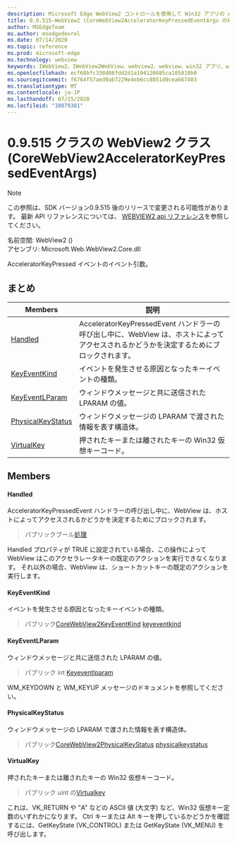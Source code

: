 ```yaml
---
description: Microsoft Edge WebView2 コントロールを使用して Win32 アプリの web コンテンツをホストする
title: 0.9.515-WebView2 (CoreWebView2AcceleratorKeyPressedEventArgs の場合)
author: MSEdgeTeam
ms.author: msedgedevrel
ms.date: 07/14/2020
ms.topic: reference
ms.prod: microsoft-edge
ms.technology: webview
keywords: IWebView2、IWebView2WebView、webview2、webview、win32 アプリ、win32、edge、ICoreWebView2、ICoreWebView2Controller、browser control、edge html
ms.openlocfilehash: ecf68bfc338d06fdd2d1a104126685ca105810b0
ms.sourcegitcommit: f6764f57aed9ab7229e4eb6cc8851d0cea667403
ms.translationtype: MT
ms.contentlocale: ja-JP
ms.lasthandoff: 07/15/2020
ms.locfileid: "10879381"
---
```

# 0.9.515 クラスの WebView2 クラス (CoreWebView2AcceleratorKeyPressedEventArgs) 

> [!NOTE]
> この参照は、SDK バージョン0.9.515 後のリリースで変更される可能性があります。 最新 API リファレンスについては、 [WEBVIEW2 api リファレンス](../../../webview2-api-reference.md)を参照してください。

名前空間: WebView2 () \
アセンブリ: Microsoft.Web.WebView2.Core.dll

AcceleratorKeyPressed イベントのイベント引数。

## まとめ

 Members                        | 説明
--------------------------------|---------------------------------------------
[Handled](#handled) | AcceleratorKeyPressedEvent ハンドラーの呼び出し中に、WebView は、ホストによってアクセスされるかどうかを決定するためにブロックされます。
[KeyEventKind](#keyeventkind) | イベントを発生させる原因となったキーイベントの種類。
[KeyEventLParam](#keyeventlparam) | ウィンドウメッセージと共に送信された LPARAM の値。
[PhysicalKeyStatus](#physicalkeystatus) | ウィンドウメッセージの LPARAM で渡された情報を表す構造体。
[VirtualKey](#virtualkey) | 押されたキーまたは離されたキーの Win32 仮想キーコード。

## Members

#### Handled 

AcceleratorKeyPressedEvent ハンドラーの呼び出し中に、WebView は、ホストによってアクセスされるかどうかを決定するためにブロックされます。

> パブリックブール[処理](#handled)

Handled プロパティが TRUE に設定されている場合、この操作によって WebView はこのアクセラレータキーの既定のアクションを実行できなくなります。 それ以外の場合、WebView は、ショートカットキーの既定のアクションを実行します。

#### KeyEventKind 

イベントを発生させる原因となったキーイベントの種類。

> パブリック[CoreWebView2KeyEventKind](./namespace-microsoft-web-webview2-core.md) [keyeventkind](#keyeventkind)

#### KeyEventLParam 

ウィンドウメッセージと共に送信された LPARAM の値。

> パブリック int [Keyeventlparam](#keyeventlparam)

WM_KEYDOWN と WM_KEYUP メッセージのドキュメントを参照してください。

#### PhysicalKeyStatus 

ウィンドウメッセージの LPARAM で渡された情報を表す構造体。

> パブリック[CoreWebView2PhysicalKeyStatus](microsoft-web-webview2-core-corewebview2physicalkeystatus.md) [physicalkeystatus](#physicalkeystatus)

#### VirtualKey 

押されたキーまたは離されたキーの Win32 仮想キーコード。

> パブリック uint の[Virtualkey](#virtualkey)

これは、VK_RETURN や "A" などの ASCII 値 (大文字) など、Win32 仮想キー定数のいずれかになります。 Ctrl キーまたは Alt キーを押しているかどうかを確認するには、GetKeyState (VK_CONTROL) または GetKeyState (VK_MENU) を呼び出します。

